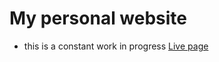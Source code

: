 # My personal website
* this is a constant work in progress
[Live page](https://skochdev.github.io/bohdan-skochii/)